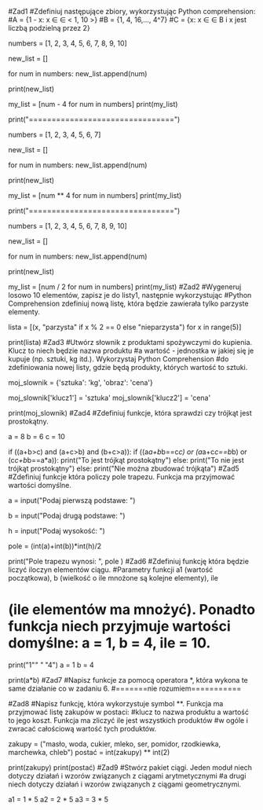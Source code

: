 #Zad1
#Zdefiniuj następujące zbiory, wykorzystując Python comprehension:
#A = {1 - x: x ∈ ∈ < 1, 10 >}
#B = {1, 4, 16,…, 4^7}
#C = {x: x ∈ ∈ B i x jest liczbą podzielną przez 2}

numbers = [1, 2, 3, 4, 5, 6, 7, 8, 9, 10]

new_list = []

for num in numbers:
    new_list.append(num)

print(new_list)

my_list = [num - 4 for num in numbers]
print(my_list)

print("================================")

numbers = [1, 2, 3, 4, 5, 6, 7]

new_list = []

for num in numbers:
    new_list.append(num)

print(new_list)

my_list = [num ** 4 for num in numbers]
print(my_list)

print("================================")

numbers = [1, 2, 3, 4, 5, 6, 7, 8, 9, 10]

new_list = []

for num in numbers:
    new_list.append(num)

print(new_list)

my_list = [num / 2 for num in numbers]
print(my_list)
#Zad2
#Wygeneruj losowo 10 elementów, zapisz je do listy1, następnie wykorzystując
#Python Comprehension zdefiniuj nową listę, która będzie zawierała tylko parzyste elementy.

lista = [(x, "parzysta" if x % 2 == 0 else "nieparzysta") for x in range(5)]

print(lista)
#Zad3
#Utwórz słownik z produktami spożywczymi do kupienia. Klucz to niech będzie nazwa produktu
#a wartość - jednostka w jakiej się je kupuje (np. sztuki, kg itd.). Wykorzystaj Python Comprehension
#do zdefiniowania nowej listy, gdzie będą produkty, których wartość to sztuki.

moj_slownik = {'sztuka': 'kg', 'obraz': 'cena'}

moj_slownik['klucz1'] = 'sztuka'
moj_slownik['klucz2'] = 'cena'

print(moj_slownik)
#Zad4
#Zdefiniuj funkcje, która sprawdzi czy trójkąt jest prostokątny.

a = 8
b = 6
c = 10

if ((a+b>c) and (a+c>b) and (b+c>a)):
    if ((a*a+b*b==c*c) or (a*a+c*c==b*b) or (c*c+b*b==a*a)):
        print("To jest trójkąt prostokątny")
    else:
        print("To nie jest trójkąt prostokątny")
else:
    print("Nie można zbudować trójkąta")
#Zad5
#Zdefiniuj funkcje która policzy pole trapezu. Funkcja ma przyjmować wartości domyślne.

a = input("Podaj pierwszą podstawe: ")

b = input("Podaj drugą podstawe: ")

h = input("Podaj wysokość: ")

pole = (int(a)+int(b))*int(h)/2

print("Pole trapezu wynosi: ", pole )
#Zad6
#Zdefiniuj funkcję która będzie liczyć iloczyn elementów ciągu.
#Parametry funkcji a1 (wartość początkowa), b (wielkość o ile mnożone są kolejne elementy), ile
# (ile elementów ma mnożyć). Ponadto funkcja niech przyjmuje wartości domyślne: a = 1, b = 4, ile = 10.
print("1"*" "* "4")
a = 1
b = 4

print(a*b)
#Zad7
#Napisz funkcje za pomocą operatora *, która wykona te same działanie co w zadaniu 6.
#=======nie rozumiem===========

#Zad8
#Napisz funkcję, która wykorzystuje symbol **. Funkcja ma przyjmować listę zakupów w postaci:
#klucz to nazwa produktu a wartość to jego koszt. Funkcja ma zliczyć ile jest wszystkich produktów
#w ogóle i zwracać całościową wartość tych produktów.

zakupy = ("masło, woda, cukier, mleko, ser, pomidor, rzodkiewka, marchewka, chleb")
postać = int(zakupy) ** int(2)

print(zakupy)
print(postać)
#Zad9
#Stwórz pakiet ciągi. Jeden moduł niech dotyczy działań i wzorów związanych z ciągami arytmetycznymi
#a drugi niech dotyczy działań i wzorów związanych z ciągami geometrycznymi.

a1 = 1 * 5
a2 = 2 * 5
a3 = 3 * 5
